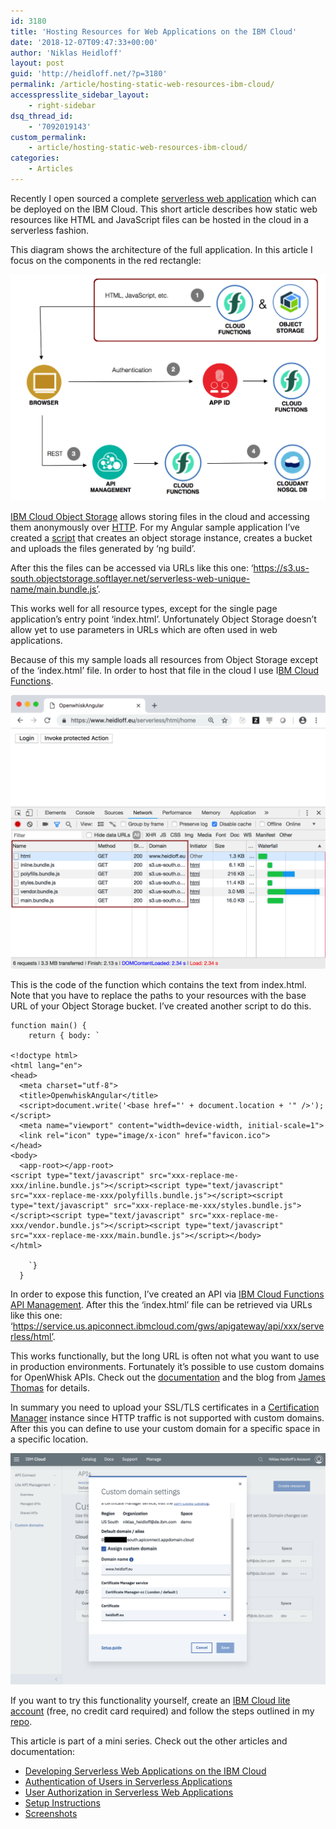 ```yaml
---
id: 3180
title: 'Hosting Resources for Web Applications on the IBM Cloud'
date: '2018-12-07T09:47:33+00:00'
author: 'Niklas Heidloff'
layout: post
guid: 'http://heidloff.net/?p=3180'
permalink: /article/hosting-static-web-resources-ibm-cloud/
accesspresslite_sidebar_layout:
    - right-sidebar
dsq_thread_id:
    - '7092019143'
custom_permalink:
    - article/hosting-static-web-resources-ibm-cloud/
categories:
    - Articles
---
```


Recently I open sourced a complete [serverless web application](https://github.com/nheidloff/serverless-web-application-ibm-cloud) which can be deployed on the IBM Cloud. This short article describes how static web resources like HTML and JavaScript files can be hosted in the cloud in a serverless fashion.

This diagram shows the architecture of the full application. In this article I focus on the components in the red rectangle:

![image](/assets/img/2018/12/index-html-serverless.png)

[IBM Cloud Object Storage](https://console.bluemix.net/catalog/services/cloud-object-storage) allows storing files in the cloud and accessing them anonymously over [HTTP](https://console.bluemix.net/docs/services/cloud-object-storage/iam/public-access.html#allowing-public-access). For my Angular sample application I’ve created a [script](https://github.com/nheidloff/serverless-web-application-ibm-cloud/blob/master/scripts/setup-object-storage.sh#L71) that creates an object storage instance, creates a bucket and uploads the files generated by ‘ng build’.

After this the files can be accessed via URLs like this one: ‘https://s3.us-south.objectstorage.softlayer.net/serverless-web-unique-name/main.bundle.js’.

This works well for all resource types, except for the single page application’s entry point ‘index.html’. Unfortunately Object Storage doesn’t allow yet to use parameters in URLs which are often used in web applications.

Because of this my sample loads all resources from Object Storage except of the ‘index.html’ file. In order to host that file in the cloud I use I[BM Cloud Functions](https://console.ng.bluemix.net/openwhisk).

![image](/assets/img/2018/12/index-html-browser.png)

This is the code of the function which contains the text from index.html. Note that you have to replace the paths to your resources with the base URL of your Object Storage bucket. I’ve created another script to do this.

```
function main() {     
    return { body: `
    
<!doctype html>
<html lang="en">
<head>
  <meta charset="utf-8">
  <title>OpenwhiskAngular</title>
  <script>document.write('<base href="' + document.location + '" />');</script>
  <meta name="viewport" content="width=device-width, initial-scale=1">
  <link rel="icon" type="image/x-icon" href="favicon.ico">
</head>
<body>
  <app-root></app-root>
<script type="text/javascript" src="xxx-replace-me-xxx/inline.bundle.js"></script><script type="text/javascript" src="xxx-replace-me-xxx/polyfills.bundle.js"></script><script type="text/javascript" src="xxx-replace-me-xxx/styles.bundle.js"></script><script type="text/javascript" src="xxx-replace-me-xxx/vendor.bundle.js"></script><script type="text/javascript" src="xxx-replace-me-xxx/main.bundle.js"></script></body>
</html>    
    
    `}
  }
```

In order to expose this function, I’ve created an API via [IBM Cloud Functions API Management](https://console.bluemix.net/openwhisk/apimanagement). After this the ‘index.html’ file can be retrieved via URLs like this one: ‘https://service.us.apiconnect.ibmcloud.com/gws/apigateway/api/xxx/serverless/html’.

This works functionally, but the long URL is often not what you want to use in production environments. Fortunately it’s possible to use custom domains for OpenWhisk APIs. Check out the [documentation](https://console.bluemix.net/docs/api-management/manage_apis.html#custom_domains) and the blog from [James Thomas](http://jamesthom.as/blog/2018/12/03/custom-domains-with-ibm-cloud-functions/) for details.

In summary you need to upload your SSL/TLS certificates in a [Certification Manager](https://console.bluemix.net/catalog/services/certificate-manager) instance since HTTP traffic is not supported with custom domains. After this you can define to use your custom domain for a specific space in a specific location.

![image](/assets/img/2018/12/index-html-custom-domain.png)

If you want to try this functionality yourself, create an [IBM Cloud lite account](https://ibm.biz/nheidloff) (free, no credit card required) and follow the steps outlined in my [repo](https://github.com/nheidloff/serverless-web-application-ibm-cloud).

This article is part of a mini series. Check out the other articles and documentation:

- [Developing Serverless Web Applications on the IBM Cloud](http://heidloff.net/article/serverless-web-applications-ibm)
- [Authentication of Users in Serverless Applications](http://heidloff.net/article/user-authentication-serverless-openwhisk)
- [User Authorization in Serverless Web Applications](http://heidloff.net/article/user-authorization-serverless-web-applications-openwhisk)
- [Setup Instructions](https://github.com/nheidloff/serverless-web-application-ibm-cloud/blob/master/README.md)
- [Screenshots](https://github.com/nheidloff/serverless-web-application-ibm-cloud/blob/master/documentation/serverless-web-apps.pdf)

</body></html>